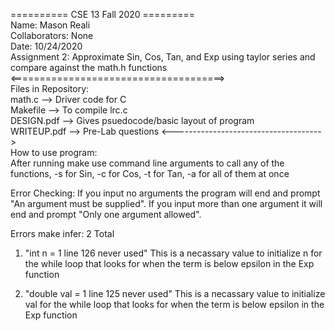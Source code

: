 ========== CSE 13 Fall 2020 =========  
Name: Mason Reali  
Collaborators: None  
Date: 10/24/2020  
Assignment 2: Approximate Sin, Cos, Tan, and Exp using taylor series and compare against 
the math.h functions  
<=====================================>  
Files in Repository:  
	math.c --> Driver code for C  
	Makefile --> To compile lrc.c  
	DESIGN.pdf --> Gives psuedocode/basic layout of program  
	WRITEUP.pdf --> Pre-Lab questions 
<------------------------------------->  
How to use program:  
	After running make use command line arguments to call any of the functions, -s for Sin, -c for Cos, -t for Tan,
	 -a for all of them at once

Error Checking: 
If you input no arguments the program will end and prompt "An argument must be supplied".
If you input more than one argument it will end and prompt "Only one argument allowed".

Errors make infer:
	2 Total
1.	"int n = 1 line 126 never used" 
	This is a necassary value to initialize n for the while loop that looks for when the term is below epsilon in
	the Exp function

2.	"double val = 1 line 125 never used"
	This is a necassary value to initialize val for the while loop that looks for when the term is below epsilon in
	the Exp function





